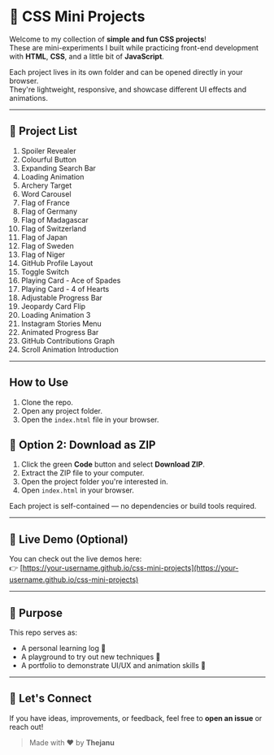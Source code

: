 # 🎨 CSS Mini Projects

Welcome to my collection of **simple and fun CSS projects**!  
These are mini-experiments I built while practicing front-end development with **HTML**, **CSS**, and a little bit of **JavaScript**.

Each project lives in its own folder and can be opened directly in your browser.  
They're lightweight, responsive, and showcase different UI effects and animations.

---

## 📁 Project List

1. Spoiler Revealer  
2. Colourful Button  
3. Expanding Search Bar  
4. Loading Animation  
5. Archery Target  
6. Word Carousel  
7. Flag of France  
8. Flag of Germany  
9. Flag of Madagascar  
10. Flag of Switzerland  
11. Flag of Japan  
12. Flag of Sweden  
13. Flag of Niger  
14. GitHub Profile Layout  
15. Toggle Switch  
16. Playing Card - Ace of Spades  
17. Playing Card - 4 of Hearts  
18. Adjustable Progress Bar  
19. Jeopardy Card Flip  
20. Loading Animation 3  
21. Instagram Stories Menu  
22. Animated Progress Bar  
23. GitHub Contributions Graph  
24. Scroll Animation Introduction

---

## How to Use

1. Clone the repo.
2. Open any project folder.
3. Open the `index.html` file in your browser.

## 📂 Option 2: Download as ZIP

1. Click the green **Code** button and select **Download ZIP**.
2. Extract the ZIP file to your computer.
3. Open the project folder you're interested in.
4. Open `index.html` in your browser.

Each project is self-contained — no dependencies or build tools required.

---

## 📢 Live Demo (Optional)

You can check out the live demos here:  
👉 [https://your-username.github.io/css-mini-projects](https://your-username.github.io/css-mini-projects)


---

## 🧠 Purpose

This repo serves as:

- A personal learning log 📘  
- A playground to try out new techniques 🧪  
- A portfolio to demonstrate UI/UX and animation skills 🎯

---

## 🙌 Let's Connect

If you have ideas, improvements, or feedback, feel free to **open an issue** or reach out!

> Made with ❤️ by **Thejanu**
